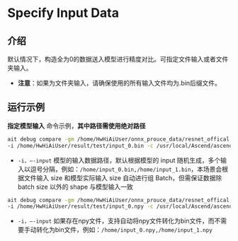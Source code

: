 # Specify Input Data


## 介绍

默认情况下，构造全为0的数据送入模型进行精度对比。可指定文件输入或者文件夹输入。
- **注意**：如果为文件夹输入，请确保使用的所有输入文件均为.bin后缀文件。

## 运行示例

**指定模型输入** 命令示例，**其中路径需使用绝对路径**
  ```sh
  ait debug compare -gm /home/HwHiAiUser/onnx_prouce_data/resnet_offical.onnx -om /home/HwHiAiUser/onnx_prouce_data/model/resnet50.om \
  -i /home/HwHiAiUser/result/test/input_0.bin -c /usr/local/Ascend/ascend-toolkit/latest -o /home/HwHiAiUser/result/test
  ```
  - `-i，–-input` 模型的输入数据路径，默认根据模型的 input 随机生成，多个输入以逗号分隔，例如：`/home/input_0.bin,/home/input_1.bin`，本场景会根据文件输入 size 和模型实际输入 size 自动进行组 Batch，但需保证数据除 batch size 以外的 shape 与模型输入一致
  ```sh
  ait debug compare -gm /home/HwHiAiUser/onnx_prouce_data/resnet_offical.onnx -om /home/HwHiAiUser/onnx_prouce_data/model/resnet50.om \
  -i /home/HwHiAiUser/result/test/input_0.npy -c /usr/local/Ascend/ascend-toolkit/latest -o /home/HwHiAiUser/result/test
  ```
- `-i，–-input` 如果存在npy文件，支持自动将npy文件转化为bin文件，而不需要手动转化为bin文件，例如：`/home/input_0.npy,/home/input_1.npy`
